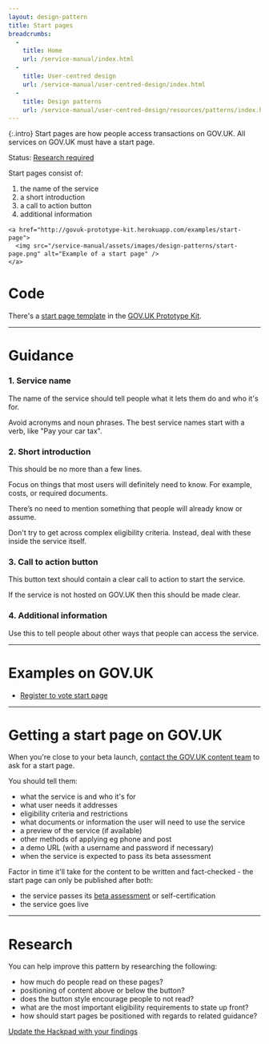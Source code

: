 ```yaml
---
layout: design-pattern
title: Start pages
breadcrumbs:
  -
    title: Home
    url: /service-manual/index.html
  -
    title: User-centred design
    url: /service-manual/user-centred-design/index.html
  -
    title: Design patterns
    url: /service-manual/user-centred-design/resources/patterns/index.html
---
```


{:.intro}
Start pages are how people access transactions on GOV.UK. All services on GOV.UK must have a start page.


Status: [Research required](#research)


Start pages consist of:

1. the name of the service
2. a short introduction
3. a call to action button
4. additional information

<div class="example">
  <div class="inner-block">

    <a href="http://govuk-prototype-kit.herokuapp.com/examples/start-page">
      <img src="/service-manual/assets/images/design-patterns/start-page.png" alt="Example of a start page" />
    </a>

  </div>
</div>


# Code

There's a [start page template](http://govuk-prototype-kit.herokuapp.com/examples/start-page) in the [GOV.UK Prototype Kit](https://github.com/alphagov/govuk_prototype_kit).

---

# Guidance


### 1. Service name

The name of the service should tell people what it lets them do and who it's for.

Avoid acronyms and noun phrases. The best service names start with a verb, like "Pay your car tax".



### 2. Short introduction

This should be no more than a few lines.

Focus on things that most users will definitely need to know. For example, costs, or required documents.

There’s no need to mention something that people will already know or assume.

Don't try to get across complex eligibility criteria. Instead, deal with these inside the service itself.


### 3. Call to action button

This button text should contain a clear call to action to start the service.

If the service is not hosted on GOV.UK then this should be made clear.


### 4. Additional information

Use this to tell people about other ways that people can access the service.



---

# Examples on GOV.UK


* [Register to vote start page](https://www.gov.uk/register-to-vote)

---

# Getting a start page on GOV.UK 

When you're close to your beta launch, [contact the GOV.UK content team](https://support.production.alphagov.co.uk/new_feature_request/new) to ask for a start page.

You should tell them:

+ what the service is and who it's for
+ what user needs it addresses
+ eligibility criteria and restrictions
+ what documents or information the user will need to use the service
+ a preview of the service (if available)
+ other methods of applying eg phone and post
+ a demo URL (with a username and password if necessary)
+ when the service is expected to pass its beta assessment

Factor in time it'll take for the content to be written and fact-checked -
the start page can only be published after both:

+ the service passes its [beta assessment](https://www.gov.uk/service-manual/phases/beta.html) or self-certification
+ the service goes live

---

# Research

You can help improve this pattern by researching the following:

- how much do people read on these pages?
- positioning of content above or below the button?
- does the button style encourage people to not read?
- what are the most important eligibility requirements to state up front?
- how should start pages be positioned with regards to related guidance?


[Update the Hackpad with your findings](https://designpatterns.hackpad.com/Transaction-start-pages-8fitVQYufJX)


